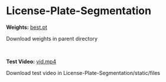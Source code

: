 # License-Plate-Segmentation

**Weights:** [best.pt](https://drive.google.com/file/d/1Pg4yLGyfZZWMbSZU5cZCPxOeH3-0_2g-/view?usp=sharing)

Download weights in parent directory

<br>

**Test Video:** [vid.mp4](https://drive.google.com/file/d/1zAezHq6dilPn5kzpAK61Vuit5zFsZmsJ/view?usp=sharing)

Download test video in License-Plate-Segmentation/static/files

